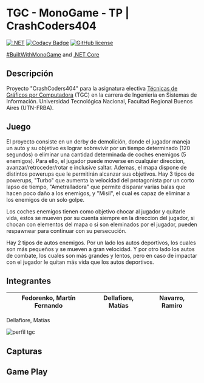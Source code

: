# TGC - MonoGame - TP | CrashCoders404

[![.NET](https://github.com/tgc-utn/tgc-monogame-tp/actions/workflows/dotnet.yml/badge.svg)](https://github.com/tgc-utn/tgc-monogame-tp/actions/workflows/dotnet.yml)
[![Codacy Badge](https://app.codacy.com/project/badge/Grade/63382c4441444632b06d83dcc6dab106)](https://app.codacy.com/gh/tgc-utn/tgc-monogame-tp/dashboard?utm_source=gh&utm_medium=referral&utm_content=&utm_campaign=Badge_grade)
[![GitHub license](https://img.shields.io/github/license/tgc-utn/tgc-monogame-tp.svg)](https://github.com/tgc-utn/tgc-monogame-tp/blob/master/LICENSE)

[#BuiltWithMonoGame](http://www.monogame.net) and [.NET Core](https://dotnet.microsoft.com)

## Descripción

Proyecto "CrashCoders404" para la asignatura electiva [Técnicas de Gráficos por Computadora](http://tgc-utn.github.io/) (TGC) en la carrera de Ingeniería en Sistemas de Información. Universidad Tecnológica Nacional, Facultad Regional Buenos Aires (UTN-FRBA).

## Juego

El proyecto consiste en un derby de demolición, donde el jugador maneja un auto y su objetivo es lograr sobrevivir por un tiempo determinado (120 segundos) o eliminar una cantidad determinada de coches enemigos (5 enemigos). Para ello, el jugador puede moverse en cualquier direccion, avanzar/retroceder/rotar e inclusive saltar. Ademas, el mapa dispone de distintos powerups que le permitirán alcanzar sus objetivos. Hay 3 tipos de powerups, "Turbo" que aumenta la velocidad del protagonista por un corto lapso de tiempo, "Ametralladora" que permite disparar varias balas que hacen poco daño a los enemigos, y "Misil", el cual es capaz de eliminar a los enemigos de un solo golpe.

Los coches enemigos tienen como objetivo chocar al jugador y quitarle vida, estos se mueven por su cuenta siempre en la direccion del jugador, si chocan con elementos del mapa o si son eleminados por el jugador, pueden respawnear para continuar con su persecución.

Hay 2 tipos de autos enemigos. Por un lado los autos deportivos, los cuales son más pequeños y se mueven a gran velocidad. Y por otro lado  los autos de combate, los cuales son más grandes y lentos, pero en caso de impactar con el jugador le quitan más vida que los autos deportivos.

## Integrantes

Fedorenko, Martín Fernando  |  Dellafiore, Matías | Navarro, Ramiro | 
--------------------------- | ------------------- | --------------- | 



Dellafiore, Matías

![perfil tgc](https://github.com/Martin-Fedorenko/2023-1C-3051-CrashCoders404/assets/83479468/cccd105a-aebc-47b8-9527-42f162655f19)



## Capturas



## Game Play



